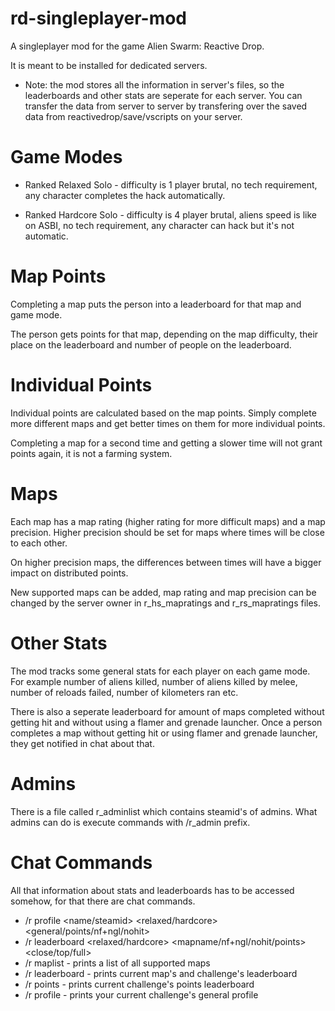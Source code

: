 # rd-singleplayer-mod
A singleplayer mod for the game Alien Swarm: Reactive Drop.

It is meant to be installed for dedicated servers.

- Note: the mod stores all the information in server's files, so the leaderboards and other stats are seperate for each server. You can transfer the data from server to server by transfering over the saved data from reactivedrop/save/vscripts on your server.

# Game Modes
- Ranked Relaxed Solo - difficulty is 1 player brutal, no tech requirement, any character completes the hack automatically.

- Ranked Hardcore Solo - difficulty is 4 player brutal, aliens speed is like on ASBI, no tech requirement, any character can hack but it's not automatic.

# Map Points
Completing a map puts the person into a leaderboard for that map and game mode.

The person gets points for that map, depending on the map difficulty, their place on the leaderboard and number of people on the leaderboard.

# Individual Points
Individual points are calculated based on the map points. Simply complete more different maps and get better times on them for more individual points.

Completing a map for a second time and getting a slower time will not grant points again, it is not a farming system.

# Maps
Each map has a map rating (higher rating for more difficult maps) and a map precision. Higher precision should be set for maps where times will be close to each other.

On higher precision maps, the differences between times will have a bigger impact on distributed points.

New supported maps can be added, map rating and map precision can be changed by the server owner in r_hs_mapratings and r_rs_mapratings files.

# Other Stats
The mod tracks some general stats for each player on each game mode. For example number of aliens killed, number of aliens killed by melee, number of reloads failed, number of kilometers ran etc.

There is also a seperate leaderboard for amount of maps completed without getting hit and without using a flamer and grenade launcher. Once a person completes a map without getting hit or using flamer and grenade launcher, they get notified in chat about that.

# Admins
There is a file called r_adminlist which contains steamid's of admins. What admins can do is execute commands with /r_admin prefix.

# Chat Commands
All that information about stats and leaderboards has to be accessed somehow, for that there are chat commands.

- /r profile <name/steamid> <relaxed/hardcore> <general/points/nf+ngl/nohit>
- /r leaderboard <relaxed/hardcore> <mapname/nf+ngl/nohit/points> <close/top/full>
- /r maplist - prints a list of all supported maps
- /r leaderboard - prints current map's and challenge's leaderboard
- /r points - prints current challenge's points leaderboard
- /r profile - prints your current challenge's general profile
